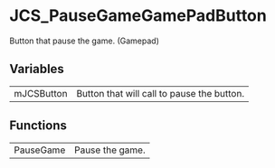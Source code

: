 # JCS_PauseGameGamePadButton

Button that pause the game. (Gamepad)


## Variables

<table>
  <tr>
    <td>mJCSButton</td>
    <td>Button that will call to pause the button.</td>
  </tr>
</table>


## Functions

<table>
  <tr>
    <td>PauseGame</td>
    <td>Pause the game.</td>
  </tr>
</table>

